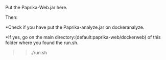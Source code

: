Put the Paprika-Web.jar here.

Then:

*Check if you have put the Paprika-analyze.jar on dockeranalyze.

*If yes, go on the main directory:(default:paprika-web/dockerweb) of this folder where you found the run.sh.

>> ./run.sh



